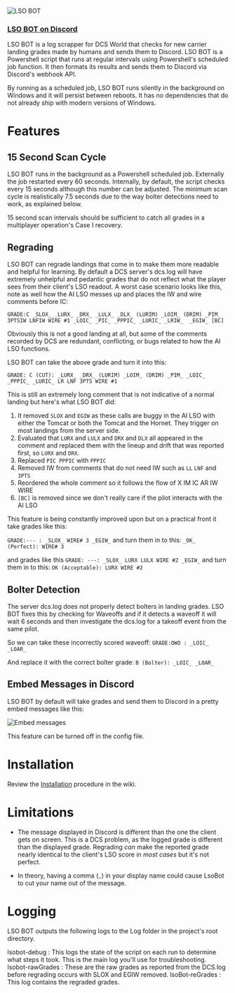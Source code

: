 

![LSO BOT](https://i.imgur.com/Sdd379E.png)
### [LSO BOT on Discord](https://discord.gg/nr9xb6YJfw)

LSO BOT is a log scrapper for DCS World that checks for new carrier landing grades made by humans and sends them to Discord. LSO BOT is a Powershell script that runs at regular intervals using Powershell's scheduled job function. It then formats its results and sends them to Discord via Discord's webhook API. 

By running as a scheduled job, LSO BOT runs silently in the background on Windows and it will persist between reboots. It has no dependencies that do not already ship with modern versions of Windows. 

# Features

## 15 Second Scan Cycle
LSO BOT runs in the background as a Powershell scheduled job. Externally the job restarted every 60 seconds. Internally, by default, the script checks every 15 seconds although this number can be adjusted.
The minimum scan cycle is realistically 7.5 seconds due to the way bolter detections need to work, as explained below.

15 second scan intervals should be sufficient to catch all grades in a multiplayer operation's Case I recovery.

## Regrading 

LSO BOT can regrade landings that come in to make them more readable and helpful for learning.
By default a DCS server's dcs.log will have extremely unhelpful and pedantic grades that do not reflect what the player sees from their client's LSO readout.
A worst case scenario looks like this, note as well how the AI LSO messes up and places the IW and wire comments before IC:

`GRADE:C _SLOX_ _LURX_ _DRX_ _LULX_ _DLX_ (LURIM) _LOIM_ (DRIM) _PIM_ 3PTSIW LNFIW WIRE #1 _LOIC_ _PIC_ _PPPIC_ _LURIC_ _LRIW_  _EGIW_ [BC]`

Obviously this is not a good landing at all, but some of the comments recorded by DCS are redundant, conflicting, or bugs related to how the AI LSO functions.

LSO BOT can take the above grade and turn it into this:

`GRADE: C (CUT): _LURX_ _DRX_ (LURIM) _LOIM_ (DRIM) _PIM_ _LOIC_ _PPPIC_ _LURIC_ LR LNF 3PTS WIRE #1`

This is still an extremely long comment that is not indicative of a normal landing but here's what LSO BOT did:

1. It removed `SLOX` and `EGIW` as these calls are buggy in the AI LSO with either the Tomcat or both the Tomcat and the Hornet. They trigger on most landings from the server side.
2. Evaluated that `LURX` and `LULX` and `DRX` and `DLX` all appeared in the comment and replaced them with the lineup and drift that was reported first, so `LURX` and `DRX`. 
3. Replaced `PIC PPPIC` with `PPPIC`
4. Removed IW from comments that do not need IW such as `LL` `LNF` and `3PTS`
5. Reordered the whole comment so it follows the flow of X IM IC AR IW WIRE
6. `[BC]` is removed since we don't really care if the pilot interacts with the AI LSO

This feature is being constantly improved upon but on a practical front it take grades like this:

`GRADE:--- : _SLOX_ WIRE# 3 _EGIW_` and turn them in to this: `_OK_ (Perfect): WIRE# 3`

and grades like this `GRADE: ---: _SLOX_ LURX LULX WIRE #2 _EGIW_` and turn them in to this: `OK (Acceptable): LURX WIRE #2`

## Bolter Detection
The server dcs.log does not properly detect bolters in landing grades. 
LSO BOT fixes this by checking for Waveoffs and if it detects a waveoff it will wait 6 seconds and then investigate the dcs.log for a takeoff event from the same pilot. 

So we can take these incorrectly scored waveoff: `GRADE:OWO : _LOIC_ _LOAR_ `

And replace it with the correct bolter grade: `B (Bolter): _LOIC_ _LOAR_`

## Embed Messages in Discord
LSO BOT by default will take grades and send them to Discord in a pretty embed messages like this:

![Embed messages](https://i.imgur.com/uFa56Fs.jpg)

This feature can be turned off in the config file.

# Installation

Review the [Installation](https://github.com/YoloWingPixie/lsobot/wiki/Installation-Guide) procedure in the wiki.

# Limitations

* The message displayed in Discord is different than the one the client gets on screen. This is a DCS problem, as the logged grade is different than the displayed grade. Regrading *can* make the reported grade nearly identical to the client's LSO score in *most cases* but it's not perfect.

* In theory, having a comma (`,`) in your display name could cause LsoBot to cut your name out of the message. 

# Logging

LSO BOT outputs the following logs to the Log folder in the project's root directory.

lsobot-debug : This logs the state of the script on each run to determine what steps it took. This is the main log you'll use for troubleshooting.
lsobot-rawGrades : These are the raw grades as reported from the DCS.log before regrading occurs with SLOX and EGIW removed.
lsoBot-reGrades : This log contains the regraded grades. 
